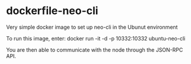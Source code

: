 # dockerfile-neo-cli

Very simple docker image to set up neo-cli in the Ubunut environment

To run this image, enter: 
docker run -it -d -p 10332:10332 ubuntu-neo-cli

You are then able to communicate with the node through the JSON-RPC API.
